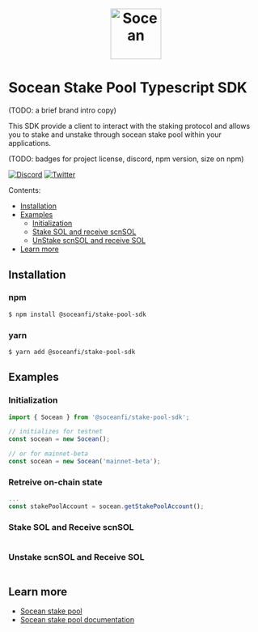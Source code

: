# <p align="center"><a href="https://socean.fi/"><img src="https://raw.githubusercontent.com/lieuzhenghong/socean/master/src/frontend/socean-frontend/public/logos/horizontalLogo_black.png?token=GHSAT0AAAAAABNUAKFF3WQBV5FKGFXWMAZKYQLI6FQ" height="100" alt="Socean"></a>

# Socean Stake Pool Typescript SDK

(TODO: a brief brand intro copy)

This SDK provide a client to interact with the staking protocol and allows you to stake and unstake through socean stake pool within your applications.

(TODO: badges for project license, discord, npm version, size on npm)

[![Discord](https://img.shields.io/discord/852171430089981982?label=discord&style=plastic)](https://discord.com/invite/socean)
[![Twitter](https://img.shields.io/twitter/follow/soceanfinance?style=social)](https://twitter.com/SoceanFinance)

Contents:
- [Installation](#installation)
- [Examples](#examples)
   - [Initialization](#initialization)
   - [Stake SOL and receive scnSOL](#stake-sol-and-receive-scnsol)
   - [UnStake scnSOL and receive SOL](#unstake-scnsol-and-receive-sol)
- [Learn more](#learn-more)


## Installation
### npm
```bash
$ npm install @soceanfi/stake-pool-sdk
```

### yarn
```bash
$ yarn add @soceanfi/stake-pool-sdk
```

## Examples

### Initialization
```ts
import { Socean } from '@soceanfi/stake-pool-sdk';

// initializes for testnet
const socean = new Socean();

// or for mainnet-beta
const socean = new Socean('mainnet-beta');
```


### Retreive on-chain state
```ts
...
const stakePoolAccount = socean.getStakePoolAccount();
```


### Stake SOL and Receive scnSOL
```ts
```


### Unstake scnSOL and Receive SOL
```ts
```


## Learn more
- [Socean stake pool](https://socean.fi)
- [Socean stake pool documentation](https://docs.socean.fi/)
